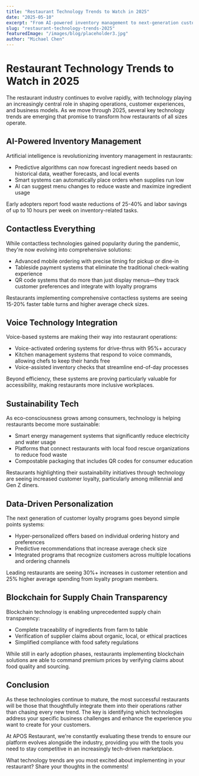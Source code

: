 ```yaml
---
title: "Restaurant Technology Trends to Watch in 2025"
date: "2025-05-10"
excerpt: "From AI-powered inventory management to next-generation customer loyalty programs, these are the technology trends reshaping the restaurant industry this year."
slug: "restaurant-technology-trends-2025"
featuredImage: "/images/blog/placeholder3.jpg"
author: "Michael Chen"
---
```


# Restaurant Technology Trends to Watch in 2025

The restaurant industry continues to evolve rapidly, with technology playing an increasingly central role in shaping operations, customer experiences, and business models. As we move through 2025, several key technology trends are emerging that promise to transform how restaurants of all sizes operate.

## AI-Powered Inventory Management

Artificial intelligence is revolutionizing inventory management in restaurants:

- Predictive algorithms can now forecast ingredient needs based on historical data, weather forecasts, and local events
- Smart systems can automatically place orders when supplies run low
- AI can suggest menu changes to reduce waste and maximize ingredient usage

Early adopters report food waste reductions of 25-40% and labor savings of up to 10 hours per week on inventory-related tasks.

## Contactless Everything

While contactless technologies gained popularity during the pandemic, they're now evolving into comprehensive solutions:

- Advanced mobile ordering with precise timing for pickup or dine-in
- Tableside payment systems that eliminate the traditional check-waiting experience
- QR code systems that do more than just display menus—they track customer preferences and integrate with loyalty programs

Restaurants implementing comprehensive contactless systems are seeing 15-20% faster table turns and higher average check sizes.

## Voice Technology Integration

Voice-based systems are making their way into restaurant operations:

- Voice-activated ordering systems for drive-thrus with 95%+ accuracy
- Kitchen management systems that respond to voice commands, allowing chefs to keep their hands free
- Voice-assisted inventory checks that streamline end-of-day processes

Beyond efficiency, these systems are proving particularly valuable for accessibility, making restaurants more inclusive workplaces.

## Sustainability Tech

As eco-consciousness grows among consumers, technology is helping restaurants become more sustainable:

- Smart energy management systems that significantly reduce electricity and water usage
- Platforms that connect restaurants with local food rescue organizations to reduce food waste
- Compostable packaging that includes QR codes for consumer education

Restaurants highlighting their sustainability initiatives through technology are seeing increased customer loyalty, particularly among millennial and Gen Z diners.

## Data-Driven Personalization

The next generation of customer loyalty programs goes beyond simple points systems:

- Hyper-personalized offers based on individual ordering history and preferences
- Predictive recommendations that increase average check size
- Integrated programs that recognize customers across multiple locations and ordering channels

Leading restaurants are seeing 30%+ increases in customer retention and 25% higher average spending from loyalty program members.

## Blockchain for Supply Chain Transparency

Blockchain technology is enabling unprecedented supply chain transparency:

- Complete traceability of ingredients from farm to table
- Verification of supplier claims about organic, local, or ethical practices
- Simplified compliance with food safety regulations

While still in early adoption phases, restaurants implementing blockchain solutions are able to command premium prices by verifying claims about food quality and sourcing.

## Conclusion

As these technologies continue to mature, the most successful restaurants will be those that thoughtfully integrate them into their operations rather than chasing every new trend. The key is identifying which technologies address your specific business challenges and enhance the experience you want to create for your customers.

At APOS Restaurant, we're constantly evaluating these trends to ensure our platform evolves alongside the industry, providing you with the tools you need to stay competitive in an increasingly tech-driven marketplace.

What technology trends are you most excited about implementing in your restaurant? Share your thoughts in the comments!

